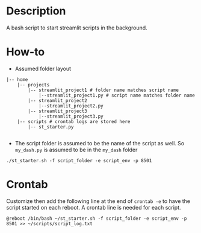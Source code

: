 # Description

A bash script to start streamlit scripts in the background.

# How-to

* Assumed folder layout

```
|-- home
    |-- projects
        |-- streamlit_project1 # folder name matches script name
            |--streamlit_project1.py # script name matches folder name
        |-- streamlit_project2
            |--streamlit_project2.py
        |-- streamlit_project3
            |--streamlit_project3.py
    |-- scripts # crontab logs are stored here
        |-- st_starter.py
        
```

* The script folder is assumed to be the name of the script as well. So `my_dash.py` is assumed to be in the `my_dash` folder

```
./st_starter.sh -f script_folder -e script_env -p 8501
```

# Crontab

Customize then add the following line at the end of `crontab -e` to have the script started on each reboot. A crontab line is needed for each script.

```
@reboot /bin/bash ~/st_starter.sh -f script_folder -e script_env -p 8501 >> ~/scripts/script_log.txt
```
